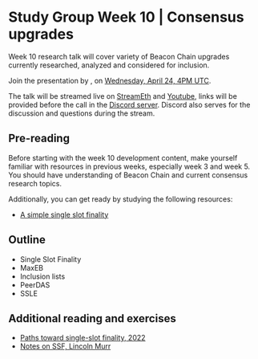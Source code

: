 # Study Group Week 10 | Consensus upgrades 

Week 10 research talk will cover variety of Beacon Chain upgrades currently researched, analyzed and considered for inclusion.  

Join the presentation by [](https://twitter.com/), on [Wednesday, April 24, 4PM UTC](https://savvytime.com/converter/utc-to-germany-berlin-united-kingdom-london-china-shanghai-ny-new-york-city-japan-tokyo-australia-sydney-india-delhi-argentina-buenos-aires/apr-24-2024/4pm).

The talk will be streamed live on [StreamEth](https://streameth.org/65cf97e702e803dbd57d823f/epf_study_group) and [Youtube](https://www.youtube.com/@ethprotocolfellows/streams), links will be provided before the call in the [Discord server](https://discord.gg/addwpQbhpq). Discord also serves for the discussion and questions during the stream. 

## Pre-reading

Before starting with the week 10 development content, make yourself familiar with resources in previous weeks, especially week 3 and week 5. You should have understanding of Beacon Chain and current consensus research topics.

Additionally, you can get ready by studying the following resources:
- [A simple single slot finality](https://ethresear.ch/t/a-simple-single-slot-finality-protocol/14920)

## Outline

- Single Slot Finality
- MaxEB
- Inclusion lists
- PeerDAS 
- SSLE

## Additional reading and exercises

- [Paths toward single-slot finality, 2022](https://notes.ethereum.org/@vbuterin/single_slot_finality)
- [Notes on SSF, Lincoln Murr](https://publish.obsidian.md/single-slot-finality/Welcome+to+My+Research!)
